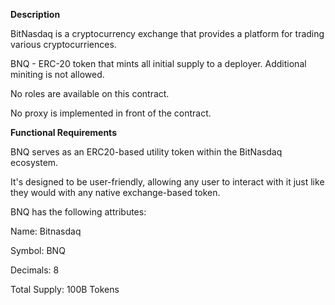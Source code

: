 **Description**

BitNasdaq is a cryptocurrency exchange that provides a platform for trading various cryptocurriences. 

BNQ - ERC-20 token that mints all initial supply to a deployer. Additional miniting is not allowed.

No roles are available on this contract. 

No proxy is implemented in front of the contract.


**Functional Requirements**

BNQ serves as an ERC20-based utility token within the BitNasdaq ecosystem. 

It's designed to be user-friendly, allowing any user to interact with it just like they would with any native exchange-based token.

BNQ has the following attributes:

Name: Bitnasdaq

Symbol: BNQ

Decimals: 8

Total Supply: 100B Tokens
